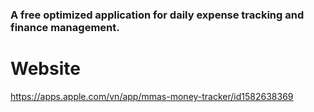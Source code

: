 ### A free optimized application for daily expense tracking and finance management.

# Website

https://apps.apple.com/vn/app/mmas-money-tracker/id1582638369

